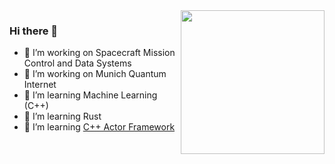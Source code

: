 <img align='right' src="https://media.giphy.com/media/26uf9QPzzlKPvQG5O/giphy.gif" width="230">

### Hi there 👋

- 🔭 I’m working on Spacecraft Mission Control and Data Systems
- 🔭 I’m working on Munich Quantum Internet
- 🌱 I’m learning Machine Learning (C++)
- 🌱 I’m learning Rust
- 🌱 I’m learning <a href="www.actor-framework.org"> C++ Actor Framework </a>
<!--
**weberdaniel/weberdaniel** is a ✨ _special_ ✨ repository because its `README.md` (this file) appears on your GitHub profile.

Here are some ideas to get you started:

- 🔭 I’m currently working on ...
- 🌱 I’m currently learning ...
- 👯 I’m looking to collaborate on ...
- 🤔 I’m looking for help with ...
- 💬 Ask me about ...
- 📫 How to reach me: ...
- 😄 Pronouns: ...
- ⚡ Fun fact: ...
-->
